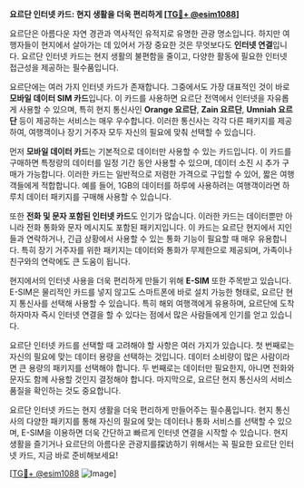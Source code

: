**요르단 인터넷 카드: 현지 생활을 더욱 편리하게 [[TG💪+ @esim1088](https://t.me/s/esim1088)]**

요르단은 아름다운 자연 경관과 역사적인 유적지로 유명한 관광 명소입니다. 하지만 여행자들이 현지에서 살아가는 데 있어서 가장 중요한 것은 무엇보다도 **인터넷 연결**입니다. 요르단 인터넷 카드는 현지 생활의 불편함을 줄이고, 다양한 활동에 필요한 인터넷 접근성을 제공하는 필수품입니다.

요르단에는 여러 가지 인터넷 카드가 존재합니다. 그중에서도 가장 대표적인 것이 바로 **모바일 데이터 SIM 카드**입니다. 이 카드를 사용하면 요르단 전역에서 인터넷을 자유롭게 사용할 수 있으며, 특히 현지 통신사인 **Orange 요르단**, **Zain 요르단**, **Umniah 요르단** 등이 제공하는 서비스는 매우 우수합니다. 이러한 통신사는 각각 다른 패키지를 제공하여, 여행객이나 장기 거주자 모두 자신의 필요에 맞춰 선택할 수 있습니다.

먼저 **모바일 데이터 카드**는 기본적으로 데이터만 사용할 수 있는 카드입니다. 이 카드를 구매하면 특정량의 데이터를 일정 기간 동안 사용할 수 있으며, 데이터 소진 시 추가 구매가 가능합니다. 이러한 카드는 일반적으로 저렴한 가격으로 구입할 수 있어, 짧은 여행객들에게 적합합니다. 예를 들어, 1GB의 데이터를 하루에 사용하려는 여행객이라면 하루치 데이터 패키지를 구매해 사용할 수 있습니다.

또한 **전화 및 문자 포함된 인터넷 카드**도 인기가 많습니다. 이러한 카드는 데이터뿐만 아니라 전화 통화와 문자 메시지도 포함된 패키지입니다. 이 카드는 요르단 현지에서 지인들과 연락하거나, 긴급 상황에서 사용할 수 있는 통화 기능이 필요할 때 매우 유용합니다. 특히 장기 거주자를 위한 패키지는 데이터와 통화가 무제한으로 제공되며, 가족이나 친구와의 연락에도 큰 도움이 됩니다.

현지에서의 인터넷 사용을 더욱 편리하게 만들기 위해 **E-SIM** 또한 주목받고 있습니다. E-SIM은 물리적인 카드를 넣지 않고도 스마트폰에 바로 설치 가능한 형태로, 요르단 현지 통신사를 선택해 사용할 수 있습니다. 특히 해외 여행객에게 유용하며, 요르단에 도착하자마자 즉시 인터넷 연결을 할 수 있다는 점에서 많은 사람들에게 인기를 얻고 있습니다.

요르단 인터넷 카드를 선택할 때 고려해야 할 사항은 여러 가지가 있습니다. 첫 번째로는 자신의 필요에 맞는 데이터 용량을 선택하는 것입니다. 데이터 소비량이 많은 사람이라면 큰 용량의 패키지를 선택해야 합니다. 두 번째로는 데이터만 필요한지, 아니면 전화와 문자도 함께 사용할 것인지 결정해야 합니다. 마지막으로, 요르단 현지 통신사의 서비스 품질을 확인하는 것도 중요합니다.

요르단 인터넷 카드는 현지 생활을 더욱 편리하게 만들어주는 필수품입니다. 현지 통신사의 다양한 패키지를 통해 자신의 필요에 맞는 데이터나 통화 서비스를 선택할 수 있으며, E-SIM을 이용하면 더욱 간단하고 빠르게 인터넷 연결을 시작할 수 있습니다. 현지 생활을 즐기거나 요르단의 아름다운 관광지를探访하기 위해서는 꼭 필요한 요르단 인터넷 카드, 지금 바로 준비해보세요!

[[TG💪+ @esim1088](https://t.me/s/esim1088) ![Image](https://i.postimg.cc/Y0z9fWf4/image.png)]
